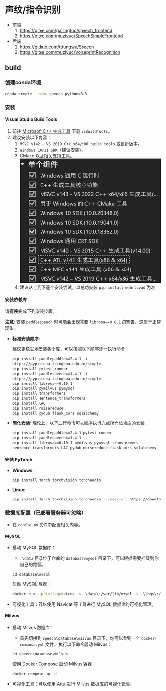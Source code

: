 # 声纹/指令识别

- 前端
    1. https://gitee.com/gailingtuo/speech_frontend
    2. https://gitee.com/muziyuc/SpeechSimpleFrontend
- 后端
    1. https://github.com/tttungwu/Speech
    2. https://gitee.com/muziyuc/VoiceprintRecognition

## build

### 创建conda环境

```sh
conda create --name speech python=3.8
```

### 安装

#### Visual Studio Build Tools

1. 前往 [Microsoft C++ 生成工具](https://visualstudio.microsoft.com/zh-hans/visual-cpp-build-tools/)
   下载 `vsBuildTools`。
2. 建议安装以下内容：
    1. `MSVC v142 - VS 2019 C++ x64/x86 build tools` 或更新版本。
    2. `Windows 10/11 SDK`（建议安装）。
    3. CMake 以及相关支持工具。
![img.png](doc/asst/img.png)
   4. 建议从上到下逐个安装尝试，以成功安装 `pip install webrtcvad` 为准
#### 安装依赖库

请**有序**完成下列安装步骤。

**注意**: 安装 `paddlespeech` 时可能会出现需要 `librosa==0.8.1` 的警告，这属于正常现象。

- **标准安装顺序**:

  建议更稳妥地安装各个库，可以按照以下顺序逐一执行命令：

  ```shell
  pip install paddlepaddle==2.4.1 -i https://pypi.tuna.tsinghua.edu.cn/simple
  pip install pytest-runner
  pip install paddlespeech==1.4.1 -i https://pypi.tuna.tsinghua.edu.cn/simple
  pip install librosa==0.10.1
  pip install pymilvus pymysql
  pip install transformers
  pip install sentence_transformers
  pip install LAC
  pip install noisereduce
  pip install pydub flask_cors sqlalchemy
  ```
- **简化安装**: 理论上，以下三行命令可以顺序执行完成所有依赖库的安装：

  ```shell
  pip install paddlepaddle==2.4.1 pytest-runner
  pip install paddlespeech==1.4.1
  pip install librosa==0.10.1 pymilvus pymysql transformers sentence_transformers LAC pydub noisereduce flask_cors sqlalchemy
  ```

#### 安装 PyTorch

- **Windows**:

  ```sh
  pip install torch torchvision torchaudio
  ```

- **Linux**:

  ```sh
  pip install torch torchvision torchaudio --index-url https://download.pytorch.org/whl/cpu
  ```

### 数据库配置（已部署服务器可忽略）

- 在 `config.py` 文件中配置相关内容。

#### MySQL

- 启动 MySQL 数据库：
    - `.\data` 目录位于仓库的 `database\mysql` 目录下，可以根据需要挂载到你自己的路径。

  ```shell
  cd database\mysql
  ```

  启动 MySQL 容器：

  ```sh
  docker run --privileged=true -v .\data\:/var/lib/mysql -v .\logs\:/var/log/mysql -v .\conf\:/etc/mysql -v .\my.cnf:/etc/mysql/my.cnf -p 8886:3306 --name mysql -e MYSQL_ROOT_PASSWORD=123456 -d mysql
  ```

- 可视化工具：可以使用 Navicat 等工具进行 MySQL 数据库的可视化管理。

#### Milvus

- 启动 Milvus 数据库：
    - 首先切换到 `Speech\database\milvus` 目录下，你可以看到一个 `docker-compose.yml` 文件，执行以下命令启动 Milvus：

  ```shell
  cd Speech\database\milvus
  ```

  使用 Docker Compose 启动 Milvus 容器：

  ```sh
  docker compose up -d
  ```

- 可视化工具：可以使用 [Attu](https://github.com/zilliztech/attu) 进行 Milvus 数据库的可视化管理。
